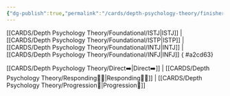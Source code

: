 ```yaml
---
{"dg-publish":true,"permalink":"/cards/depth-psychology-theory/finisher/","created":"2022-12-31T00:02:04.467+01:00","updated":"2023-05-02T10:46:18.832+02:00"}
---
```



[[CARDS/Depth Psychology Theory/Foundational/ISTJ\|ISTJ]] | [[CARDS/Depth Psychology Theory/Foundational/ISTP\|ISTP]] | [[CARDS/Depth Psychology Theory/Foundational/INTJ\|INTJ]] | [[CARDS/Depth Psychology Theory/Foundational/INFJ\|INFJ]] 
{ #a2cd63}


[[CARDS/Depth Psychology Theory/Direct➡️\|Direct➡️]] | [[CARDS/Depth Psychology Theory/Responding🧘‍♂️\|Responding🧘‍♂️]] | [[CARDS/Depth Psychology Theory/Progression🏃\|Progression🏃]]  

